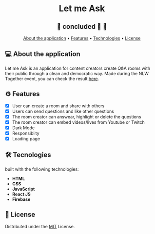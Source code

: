 # <h1 align="center">Let me Ask</h1>

<h2 align="center"> 
	🚧  concluded 🚀 🚧
</h2>

 <p align="center">
 <a href="#about">About the application</a> •
 <a href="#features">Features</a> •
 <a href="#technologies">Technologies</a> • 
 <a href="#license">License</a> 
</p>



<a name="about"></a>
## 💻 About the application
Let me Ask is an application for content creators create Q&A rooms with their public through a clean and democratic way. Made during the NLW Together event, you can check the result <a href="https://let-me-ask-9fcc1.web.app/">here</a>.

<a name="features"></a>
## ⚙️ Features 


- [x] User can create a room and share with others
- [x] Users can send questions and like other questions
- [x] The room creator can answear, highlight or delete the questions
- [x] The room creator can embed videos/lives from Youtube or Twitch
- [x] Dark Mode
- [x] Responsiblity
- [x] Loading page

<a name="technologies"></a>
## 🛠 Tecnologies

built with the following technologies:

-   **HTML**
-   **CSS**
-   **JavaScript**
-   **React JS**
-   **Firebase**

<a name="license"></a>
## 📝 License
Distributed under the [MIT](./LICENSE) License.
